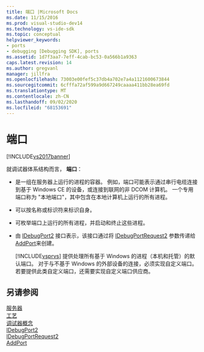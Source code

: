 ```yaml
---
title: 端口 |Microsoft Docs
ms.date: 11/15/2016
ms.prod: visual-studio-dev14
ms.technology: vs-ide-sdk
ms.topic: conceptual
helpviewer_keywords:
- ports
- debugging [Debugging SDK], ports
ms.assetid: 1d7f3aa7-7eff-4cab-bc53-0a566b1a9363
caps.latest.revision: 14
ms.author: gregvanl
manager: jillfra
ms.openlocfilehash: 73003e00fef5c37db4a702e7a4a1121600673844
ms.sourcegitcommit: 6cfffa72af599a9d667249caaaa411bb28ea69fd
ms.translationtype: MT
ms.contentlocale: zh-CN
ms.lasthandoff: 09/02/2020
ms.locfileid: "68153691"
---
```

# <a name="ports"></a>端口
[!INCLUDE[vs2017banner](../../includes/vs2017banner.md)]

就调试器体系结构而言， **端口**：  
  
- 是一组在服务器上运行的进程的容器。 例如，端口可能表示通过串行电缆连接到基于 Windows CE 的设备，或连接到联网的非 DCOM 计算机。 一个专用端口称为 "本地端口"，其中包含在本地计算机上运行的所有进程。  
  
- 可以按名称或标识符来标识自身。  
  
- 可枚举端口上运行的所有进程，并启动和终止这些进程。  
  
- 由 [IDebugPort2](../../extensibility/debugger/reference/idebugport2.md) 接口表示，该接口通过将 [IDebugPortRequest2](../../extensibility/debugger/reference/idebugportrequest2.md) 参数传递给 [AddPort](../../extensibility/debugger/reference/idebugportsupplier2-addport.md)来创建。  
  
  [!INCLUDE[vsprvs](../../includes/vsprvs-md.md)] 提供处理所有基于 Windows 的进程（本机和托管）的默认端口。 对于与不基于 Windows 的外部设备的连接，必须实现自定义端口。 若要提供此类自定义端口，还需要实现自定义端口供应商。  
  
## <a name="see-also"></a>另请参阅  
 [服务器](../../extensibility/debugger/servers-visual-studio-sdk.md)   
 [工艺](../../extensibility/debugger/processes.md)   
 [调试器概念](../../extensibility/debugger/debugger-concepts.md)   
 [IDebugPort2](../../extensibility/debugger/reference/idebugport2.md)   
 [IDebugPortRequest2](../../extensibility/debugger/reference/idebugportrequest2.md)   
 [AddPort](../../extensibility/debugger/reference/idebugportsupplier2-addport.md)
